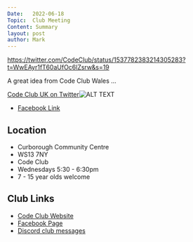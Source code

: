 ```yaml
---
Date:   2022-06-18
Topic:  Club Meeting
Content: Summary
layout: post
author: Mark
---
```

https://twitter.com/CodeClub/status/1537782383214305283?t=WwEAyr1fT60aUfOc6lZsrw&s=19 

A great idea from Code Club Wales ...

[Code Club UK on Twitter](https://l.facebook.com/l.php?u=https%3A%2F%2Ftwitter.com%2FCodeClub%2Fstatus%2F1537782383214305283%3Ft%3DWwEAyr1fT60aUfOc6lZsrw%26s%3D19&h=AT2Mx5eAkIyu5f6YRmoelyvauYou884fw01ocXSabzfXhg6kY0AYT2m8AkjzbhQAaDtHs5fxllhMcW3kEb2mujT5SWdBCo-29svyNksCf21PvfWx3FXdJ4BW5DVhOvB4&s=1)![ALT TEXT](https://external.fbhx6-1.fna.fbcdn.net/emg1/v/t13/6749158465608684218?url=https%3A%2F%2Fpbs.twimg.com%2Fmedia%2FFVdM6WLWIAAgSGm.jpg%3Alarge&fb_obo=1&utld=twimg.com&stp=c0.5000x0.5000f_dst-emg0_p720x720_q75&ccb=13-1&oh=06_AbHieNzQ77hs7o8o6SdwwuwA1H9r-A9S7Bvp3cy4Vh3Sag&oe=65286AEA&_nc_sid=e609ca)

* [Facebook Link](https://www.facebook.com/1481985248595237/posts/4948321888628205/)

## Location

* Curborough Community Centre
* WS13 7NY
* Code Club
* Wednesdays 5:30 - 6:30pm
* 7 - 15 year olds welcome

## Club Links

* [Code Club Website](https://lichfield-code-club.github.io/)
* [Facebook Page](https://www.facebook.com/LichfieldCoders)
* [Discord club messages](https://discord.gg/szz6xGK)
